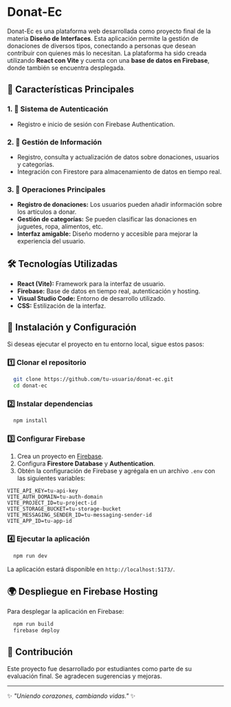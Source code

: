 # Donat-Ec

Donat-Ec es una plataforma web desarrollada como proyecto final de la materia **Diseño de Interfaces**. Esta aplicación permite la gestión de donaciones de diversos tipos, conectando a personas que desean contribuir con quienes más lo necesitan. La plataforma ha sido creada utilizando **React con Vite** y cuenta con una **base de datos en Firebase**, donde también se encuentra desplegada.

## 📌 Características Principales

### 1. 🔑 **Sistema de Autenticación**
- Registro e inicio de sesión con Firebase Authentication.

### 2. 📂 **Gestión de Información**
- Registro, consulta y actualización de datos sobre donaciones, usuarios y categorías.
- Integración con Firestore para almacenamiento de datos en tiempo real.

### 3. 🔄 **Operaciones Principales**
- **Registro de donaciones:** Los usuarios pueden añadir información sobre los artículos a donar.
- **Gestión de categorías:** Se pueden clasificar las donaciones en juguetes, ropa, alimentos, etc.
- **Interfaz amigable:** Diseño moderno y accesible para mejorar la experiencia del usuario.

## 🛠️ Tecnologías Utilizadas

- **React (Vite):** Framework para la interfaz de usuario.
- **Firebase:** Base de datos en tiempo real, autenticación y hosting.
- **Visual Studio Code:**  Entorno de desarrollo utilizado.
- **CSS:** Estilización de la interfaz.

## 🚀 Instalación y Configuración
Si deseas ejecutar el proyecto en tu entorno local, sigue estos pasos:

### 1️⃣ Clonar el repositorio
```bash
  git clone https://github.com/tu-usuario/donat-ec.git
  cd donat-ec
```

### 2️⃣ Instalar dependencias
```bash
  npm install
```

### 3️⃣ Configurar Firebase
1. Crea un proyecto en [Firebase](https://firebase.google.com/).
2. Configura **Firestore Database** y **Authentication**.
3. Obtén la configuración de Firebase y agrégala en un archivo `.env` con las siguientes variables:
```env
VITE_API_KEY=tu-api-key
VITE_AUTH_DOMAIN=tu-auth-domain
VITE_PROJECT_ID=tu-project-id
VITE_STORAGE_BUCKET=tu-storage-bucket
VITE_MESSAGING_SENDER_ID=tu-messaging-sender-id
VITE_APP_ID=tu-app-id
```

### 4️⃣ Ejecutar la aplicación
```bash
  npm run dev
```
La aplicación estará disponible en `http://localhost:5173/`.

## 🌍 Despliegue en Firebase Hosting
Para desplegar la aplicación en Firebase:
```bash
  npm run build
  firebase deploy
```

## 📌 Contribución
Este proyecto fue desarrollado por estudiantes como parte de su evaluación final. Se agradecen sugerencias y mejoras.

---
✨ *"Uniendo corazones, cambiando vidas."* ✨

